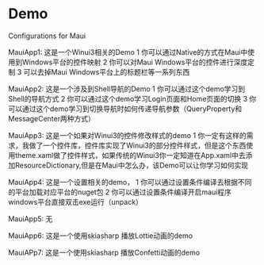 # Demo
Configurations for Maui

MauiApp1: 这是一个Winui3相关的Demo
1  你可以通过Native的方式在Maui中使用到Windows平台的控件映射
2  你可以对Maui Windows平台的控件进行深度定制
3  可以去掉Maui Windows平台上的标题栏等一系列东西
    
MauiApp2: 这是一个涉及到Shell导航的Demo
1  你可以通过这个demo学习到Shell的导航方式
2  你可以通过这个demo学习Login页面和Home页面的切换
3  你可以通过这个demo学习到切换导航时如何传递导航参数（QueryProperty和MessageCenter两种方式）
    
MauiApp3: 这是一个如果对Winui3的控件修改样式的demo
1  你一定有这样的需求，我做了一个控件库，控件库实现了Winui3的部分控件样式，但是这个东西使用theme.xaml做了控件样式，如果传统的Winui3你一定知道在App.xaml中去添加ResourceDictionary,但是在Maui中怎么办，该Demo可以让你学习如何实现

MauiApp4: 这是一个设置相关的demo，
1  你可以通过设置条件编译去根据不同的平台加载对应平台的nuget包
2  你可以通过设置条件编译开启maui程序windows平台直接双击exe运行（unpack）
    
MauiApp5: 无


MauiApp6: 这是一个使用skiasharp 播放Lottie动画的demo

MauiAPp7: 这是一个使用skiasharp 播放Confetti动画的demo


